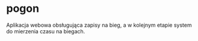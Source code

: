 # pogon
Aplikacja webowa obsługująca zapisy na bieg, a w kolejnym etapie system do mierzenia czasu na biegach.
